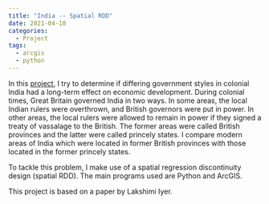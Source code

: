 ```yaml
---
title: "India -- Spatial RDD"
date: 2021-04-10
categories:
  - Project
tags:
  - arcgis
  - python
---
```


In this [project](https://github.com/stuartwilsonb/stuartwilsonb/blob/master/Projects/India/india.ipynb),
I try to determine if differing government styles in colonial India had a long-term effect on economic
development. During colonial times, Great Britain governed India in two ways. In some areas, the local 
Indian rulers were overthrown, and British governors were put in power. In other areas, the local rulers were 
allowed to remain in power if they signed a treaty of vassalage to the British. The former areas were
called British provinces and the latter were called princely states. I compare modern areas of India
which were located in former British provinces with those located in the former princely states. 

To tackle this problem, I make use of a spatial regression discontinuity design (spatial RDD). The main programs
used are Python and ArcGIS.

This project is based on a paper by Lakshimi Iyer.